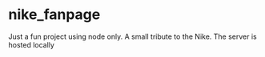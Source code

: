 # nike_fanpage

Just a fun project using node only. A small tribute to the Nike.
The server is hosted locally
